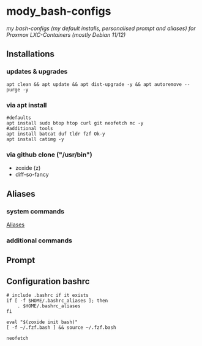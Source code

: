 # mody_bash-configs
_my bash-configs (my default installs, personalised prompt and aliases) 
for Proxmox LXC-Containers (mostly Debian 11/12)_

## Installations
### updates & upgrades
```
apt clean && apt update && apt dist-upgrade -y && apt autoremove --purge -y
```
### via apt install
```
#defaults
apt install sudo btop htop curl git neofetch mc -y
#additional tools
apt install batcat duf tldr fzf Ok-y
apt install catimg -y
```
### via github clone ("/usr/bin")
- zoxide (z)
- diff-so-fancy

## Aliases
### system commands
[Aliases](aliases)
### additional commands

## Prompt

## Configuration bashrc
```
# include .bashrc if it exists
if [ -f $HOME/.bashrc_aliases ]; then
    . $HOME/.bashrc_aliases
fi

eval "$(zoxide init bash)"
[ -f ~/.fzf.bash ] && source ~/.fzf.bash

neofetch
```

